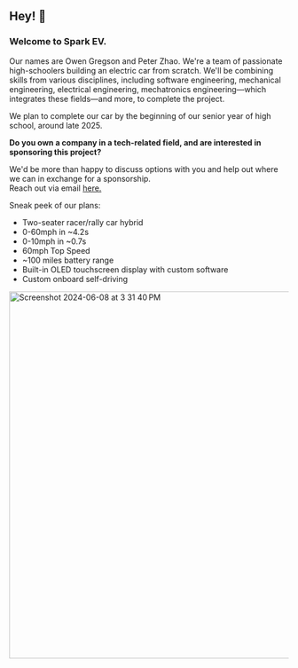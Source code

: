 <h2 id="hey-">Hey! 👋</h2>
<h3 id="welcome-to-spark-ev-">Welcome to Spark EV.</h3>
<p>Our names are Owen Gregson and Peter Zhao.
We're a team of passionate high-schoolers building an electric car from scratch.
We'll be combining skills from various disciplines, including software engineering, mechanical engineering, electrical engineering, mechatronics engineering—which integrates these fields—and more, to complete the project.</p>
<p>We plan to complete our car by the beginning of our senior year of high school, around late 2025.</p>
<p><strong>Do you own a company in a tech-related field, and are interested in sponsoring this project?</strong><br>
<p>We'd be more than happy to discuss options with you and help out where we can in exchange for a sponsorship.<br>
Reach out via email <a href="mailto:owengregson@berkeley.edu?cc=peterjzhao@berkeley.edu&bcc=owen@owen.lol&subject=Sponsorship%20for%20Spark%20EV">here.</a><br></p>
<p>Sneak peek of our plans:</p>
<ul>
<li>Two-seater racer/rally car hybrid</li>
<li>0-60mph in ~4.2s</li>
<li>0-10mph in ~0.7s</li>
<li>60mph Top Speed</li>
<li>~100 miles battery range</li>
<li>Built-in OLED touchscreen display with custom software</li>
<li>Custom onboard self-driving</li>
</ul>
<img width="662" alt="Screenshot 2024-06-08 at 3 31 40 PM" src="https://github.com/spark-ev/.github/assets/89460630/37daa041-4364-4ed0-b0bb-e8a7bf8ac141">

